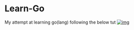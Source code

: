 # Learn-Go
My attempt at learning go(lang) following the below tut
[![img](https://i.imgur.com/zMYfuEI.png)](https://www.youtube.com/watch?v=75lJDVT1h0s&list=PLzMcBGfZo4-mtY_SE3HuzQJzuj4VlUG0q)
